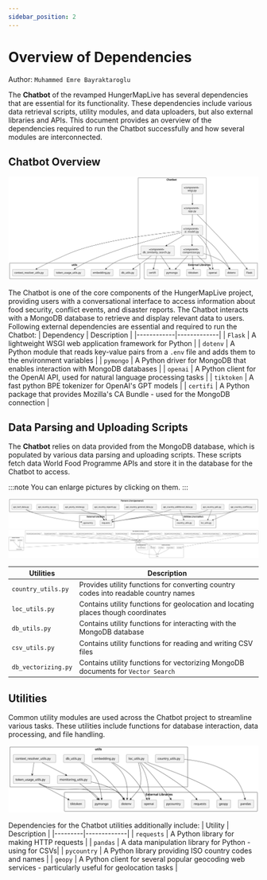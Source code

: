 ```yaml
---
sidebar_position: 2
---
```


# Overview of Dependencies

Author: `Muhammed Emre Bayraktaroglu`

The **Chatbot** of the revamped HungerMapLive has several dependencies that are essential for its functionality. These dependencies include various data retrieval scripts, utility modules, and data uploaders, but also external libraries and APIs. This document provides an overview of the dependencies required to run the Chatbot successfully and how several modules are interconnected.

## Chatbot Overview
![Chatbot Overview](../../../static/img/chatbot/chatbot_svg.svg)

The Chatbot is one of the core components of the HungerMapLive project, providing users with a conversational interface to access information about food security, conflict events, and disaster reports. The Chatbot interacts with a MongoDB database to retrieve and display relevant data to users.
Following external dependencies are essential and required to run the Chatbot:
| Dependency | Description |
|------------|-------------|
| `Flask` | A lightweight WSGI web application framework for Python |
| `dotenv` | A Python module that reads key-value pairs from a `.env` file and adds them to the environment variables |
| `pymongo` | A Python driver for MongoDB that enables interaction with MongoDB databases |
| `openai` | A Python client for the OpenAI API, used for natural language processing tasks |
| `tiktoken` | A fast python BPE tokenizer for OpenAI's GPT models |
| `certifi` | A Python package that provides Mozilla's CA Bundle - used for the MongoDB connection |

## Data Parsing and Uploading Scripts
The **Chatbot** relies on data provided from the MongoDB database, which is populated by various data parsing and uploading scripts. These scripts fetch data World Food Programme APIs and store it in the database for the Chatbot to access.

:::note
You can enlarge pictures by clicking on them.
:::

![Data Parsers](../../../static/img/chatbot/parsers_svg.svg)
![Data Uploaders](../../../static/img/chatbot/uploaders_svg.svg)



| Utilities | Description |
|-----------|-------------|
| `country_utils.py` | Provides utility functions for converting country codes into readable country names|
| `loc_utils.py` | Contains utility functions for geolocation and locating places though coordinates|
| `db_utils.py` | Contains utility functions for interacting with the MongoDB database|
| `csv_utils.py` | Contains utility functions for reading and writing CSV files|
| `db_vectorizing.py` | Contains utility functions for vectorizing MongoDB documents for `Vector Search`|

## Utilities
Common utility modules are used across the Chatbot project to streamline various tasks. These utilities include functions for database interaction, data processing, and file handling.

![Utilities Overview](../../../static/img/chatbot/utils_svg.svg)

Dependencies for the Chatbot utilities additionally include:
| Utility | Description |
|---------|-------------|
| `requests` | A Python library for making HTTP requests |
| `pandas` | A data manipulation library for Python - using for CSVs|
| `pycountry` | A Python library providing ISO country codes and names |
| `geopy` | A Python client for several popular geocoding web services - particularly useful for geolocation tasks |